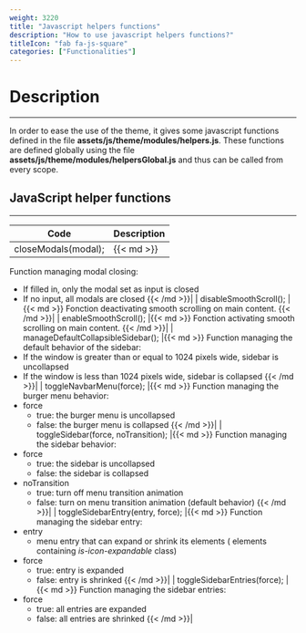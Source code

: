 ```yaml
---
weight: 3220
title: "Javascript helpers functions"
description: "How to use javascript helpers functions?"
titleIcon: "fab fa-js-square"
categories: ["Functionalities"]
---
```


# Description
---

In order to ease the use of the theme, it gives some javascript functions defined in the file **assets/js/theme/modules/helpers.js**.
These functions are defined globally using the file **assets/js/theme/modules/helpersGlobal.js** and thus can be called from every scope.

## JavaScript helper functions
---

| Code | Description |
| ---- | ----------- |
| closeModals(modal); |{{< md >}}
Function managing modal closing:
* If filled in, only the modal set as input is closed
* If no input, all modals are closed
{{< /md >}}|
| disableSmoothScroll(); |{{< md >}}
Fonction deactivating smooth scrolling on main content.
{{< /md >}}|
| enableSmoothScroll(); |{{< md >}}
Fonction activating smooth scrolling on main content.
{{< /md >}}|
| manageDefaultCollapsibleSidebar(); |{{< md >}}
Function managing the default behavior of the sidebar:
* If the window is greater than or equal to 1024 pixels wide, sidebar is uncollapsed
* If the window is less than 1024 pixels wide, sidebar is collapsed
{{< /md >}}|
| toggleNavbarMenu(force); |{{< md >}}
Function managing the burger menu behavior:
* force
    * true: the burger menu is uncollapsed
    * false: the burger menu is collapsed
{{< /md >}}|
| toggleSidebar(force, noTransition); |{{< md >}}
Function managing the sidebar behavior:
* force
    * true: the sidebar is uncollapsed
    * false: the sidebar is collapsed
* noTransition
    * true: turn off menu transition animation
    * false: turn on menu transition animation (default behavior)
{{< /md >}}|
| toggleSidebarEntry(entry, force); |{{< md >}}
Function managing the sidebar entry:
* entry
    * menu entry that can expand or shrink its elements (<a> elements containing *is-icon-expandable* class)
* force
    * true: entry is expanded
    * false: entry is shrinked
{{< /md >}}|
| toggleSidebarEntries(force); |{{< md >}}
Function managing the sidebar entries:
* force
    * true: all entries are expanded
    * false: all entries are shrinked
{{< /md >}}|
